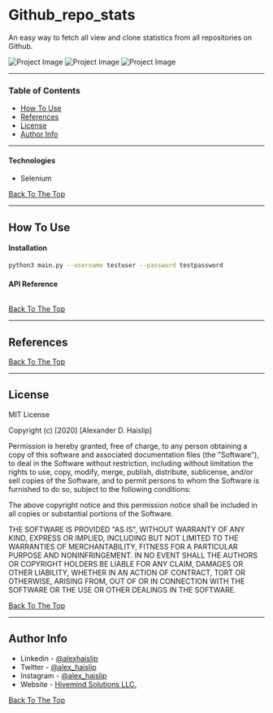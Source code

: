 # Github_repo_stats
An easy way to fetch all view and clone statistics from all repositories on Github. 

![Project Image](https://gifyu.com/image/4ceH)
![Project Image](https://gifyu.com/image/4cep)
![Project Image](https://gifyu.com/image/4ceS)

---

### Table of Contents

- [How To Use](#how-to-use)
- [References](#references)
- [License](#license)
- [Author Info](#author-info)

---

#### Technologies

- Selenium

[Back To The Top](#read-me-template)

---

## How To Use

#### Installation

```bash
python3 main.py --username testuser --password testpassword
```

#### API Reference

```none
```
[Back To The Top](#read-me-template)

---

## References
[Back To The Top](#Github_repo_stats)

---

## License

MIT License

Copyright (c) [2020] [Alexander D. Haislip]

Permission is hereby granted, free of charge, to any person obtaining a copy
of this software and associated documentation files (the "Software"), to deal
in the Software without restriction, including without limitation the rights
to use, copy, modify, merge, publish, distribute, sublicense, and/or sell
copies of the Software, and to permit persons to whom the Software is
furnished to do so, subject to the following conditions:

The above copyright notice and this permission notice shall be included in all
copies or substantial portions of the Software.

THE SOFTWARE IS PROVIDED "AS IS", WITHOUT WARRANTY OF ANY KIND, EXPRESS OR
IMPLIED, INCLUDING BUT NOT LIMITED TO THE WARRANTIES OF MERCHANTABILITY,
FITNESS FOR A PARTICULAR PURPOSE AND NONINFRINGEMENT. IN NO EVENT SHALL THE
AUTHORS OR COPYRIGHT HOLDERS BE LIABLE FOR ANY CLAIM, DAMAGES OR OTHER
LIABILITY, WHETHER IN AN ACTION OF CONTRACT, TORT OR OTHERWISE, ARISING FROM,
OUT OF OR IN CONNECTION WITH THE SOFTWARE OR THE USE OR OTHER DEALINGS IN THE
SOFTWARE.

[Back To The Top](#Github_repo_stats)

---

## Author Info

- Linkedin - [@alexhaislip](https://www.linkedin.com/in/alexander-d-haislip-145b88145/)
- Twitter - [@alex_haislip](https://twitter.com/alex_haislip)
- Instagram - [@alex_haislip](https://www.instagram.com/alex_haislip/)
- Website - [Hivemind Solutions LLC.](https://hivemind.link/)


[Back To The Top](#Github_repo_stats)
